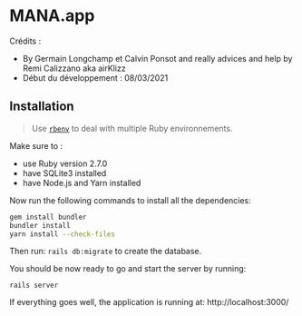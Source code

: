 # MANA.app

Crédits : 

* By Germain Longchamp et Calvin Ponsot and really advices and help by Remi Calizzano aka airKlizz
* Début du développement : 08/03/2021

## Installation

> Use [`rbenv`](https://github.com/rbenv/rbenv) to deal with multiple Ruby environnements.

Make sure to :

* use Ruby version 2.7.0
* have SQLite3 installed
* have Node.js and Yarn installed

Now run the following commands to install all the dependencies:

```bash
gem install bundler
bundler install
yarn install --check-files
```

Then run: `rails db:migrate` to create the database.

You should be now ready to go and start the server by running:

```
rails server
```

If everything goes well, the application is running at: http://localhost:3000/
